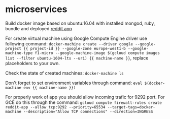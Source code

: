 # microservices

Build docker image based on ubuntu:16.04 with installed mongod, ruby, bundle and deployed [reddit app](https://github.com/Artemmkin/reddit.git)

For create virtual machine using Google Compute Engine driver use following command:
`docker-machine create --driver google --google-project {{ project-id }} --google-zone europe-west1-b --google-machine-type f1-micro --google-machine-image $(gcloud compute images list --filter ubuntu-1604-lts --uri) {{ machine-name }}`, replace placeholders to your own.

Check the state of created machines:
`docker-machine ls`

Don't forget to set environment variables through command:
`eval $(docker-machine env {{ machine-name }})`

For properly work of app you should allow incoming trafic for 9292 port. For GCE do this through the command:
`gcloud compute firewall-rules create reddit-app --allow tcp:9292 --priority=65534 --target-tags=docker-machine --description="Allow TCP connections" --direction=INGRESS`
